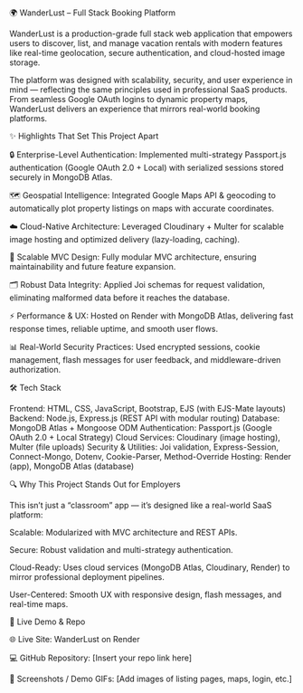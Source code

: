 🌍 WanderLust – Full Stack Booking Platform

WanderLust is a production-grade full stack web application that empowers users to discover, list, and manage vacation rentals with modern features like real-time geolocation, secure authentication, and cloud-hosted image storage.

The platform was designed with scalability, security, and user experience in mind — reflecting the same principles used in professional SaaS products. From seamless Google OAuth logins to dynamic property maps, WanderLust delivers an experience that mirrors real-world booking platforms.

✨ Highlights That Set This Project Apart

🔒 Enterprise-Level Authentication: Implemented multi-strategy Passport.js authentication (Google OAuth 2.0 + Local) with serialized sessions stored securely in MongoDB Atlas.

🗺️ Geospatial Intelligence: Integrated Google Maps API & geocoding to automatically plot property listings on maps with accurate coordinates.

☁️ Cloud-Native Architecture: Leveraged Cloudinary + Multer for scalable image hosting and optimized delivery (lazy-loading, caching).

🧩 Scalable MVC Design: Fully modular MVC architecture, ensuring maintainability and future feature expansion.

🗂️ Robust Data Integrity: Applied Joi schemas for request validation, eliminating malformed data before it reaches the database.

⚡ Performance & UX: Hosted on Render with MongoDB Atlas, delivering fast response times, reliable uptime, and smooth user flows.

📊 Real-World Security Practices: Used encrypted sessions, cookie management, flash messages for user feedback, and middleware-driven authorization.

🛠️ Tech Stack

Frontend: HTML, CSS, JavaScript, Bootstrap, EJS (with EJS-Mate layouts)
Backend: Node.js, Express.js (REST API with modular routing)
Database: MongoDB Atlas + Mongoose ODM
Authentication: Passport.js (Google OAuth 2.0 + Local Strategy)
Cloud Services: Cloudinary (image hosting), Multer (file uploads)
Security & Utilities: Joi validation, Express-Session, Connect-Mongo, Dotenv, Cookie-Parser, Method-Override
Hosting: Render (app), MongoDB Atlas (database)

🔍 Why This Project Stands Out for Employers

This isn’t just a “classroom” app — it’s designed like a real-world SaaS platform:

Scalable: Modularized with MVC architecture and REST APIs.

Secure: Robust validation and multi-strategy authentication.

Cloud-Ready: Uses cloud services (MongoDB Atlas, Cloudinary, Render) to mirror professional deployment pipelines.

User-Centered: Smooth UX with responsive design, flash messages, and real-time maps.

📸 Live Demo & Repo

🌐 Live Site: WanderLust on Render

💻 GitHub Repository: [Insert your repo link here]

🎥 Screenshots / Demo GIFs: [Add images of listing pages, maps, login, etc.]
